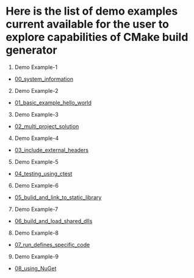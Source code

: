 # Here is the list of demo examples current available for the user to explore capabilities of CMake build generator

1. Demo Example-1
- [00_system_information](https://bitbucket.org/pvslabs/learn-cmake/wiki/templates/00_system_information)

2. Demo Example-2
- [01_basic_example_hello_world](https://bitbucket.org/pvslabs/learn-cmake/wiki/templates/01_basic_example_hello_world)

3. Demo Example-3
- [02_multi_project_solution](https://bitbucket.org/pvslabs/learn-cmake/wiki/templates/02_multi_project_solution)

4. Demo Example-4
- [03_include_external_headers](https://bitbucket.org/pvslabs/learn-cmake/wiki/templates/03_include_external_headers)

5. Demo Example-5
- [04_testing_using_ctest](https://bitbucket.org/pvslabs/learn-cmake/wiki/templates/04_testing_using_ctest)

6. Demo Example-6
- [05_bulid_and_link_to_static_library](https://bitbucket.org/pvslabs/learn-cmake/wiki/templates/05_bulid_and_link_to_static_library)

7. Demo Example-7
- [06_build_and_load_shared_dlls](https://bitbucket.org/pvslabs/learn-cmake/wiki/templates/06_build_and_load_shared_dlls)

8. Demo Example-8
- [07_run_defines_specific_code](https://bitbucket.org/pvslabs/learn-cmake/wiki/templates/07_run_defines_specific_code)

9. Demo Example-9
- [08_using_NuGet](https://bitbucket.org/pvslabs/learn-cmake/wiki/templates/08_using_NuGet)